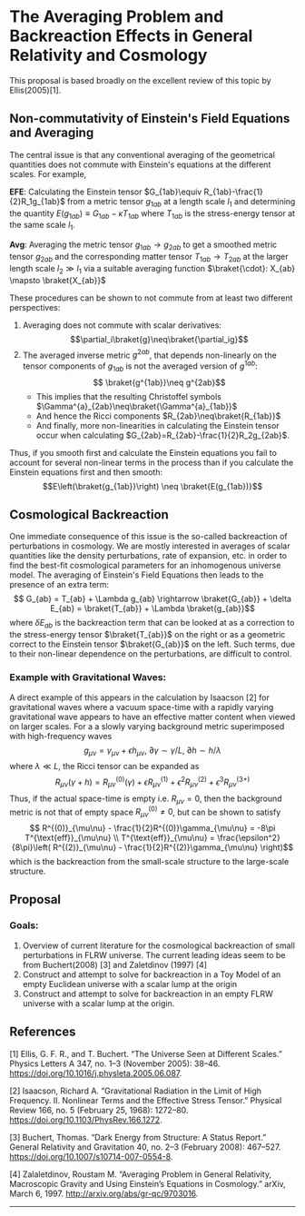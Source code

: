 <!-- # PHY560 Final Paper Proposal - Rugved Pund -->

# The Averaging Problem and Backreaction Effects in General Relativity and Cosmology

This proposal is based broadly on the excellent review of this topic by Ellis(2005)[1]. 

## Non-commutativity of Einstein's Field Equations and Averaging

The central issue is that any conventional averaging of the geometrical quantities does not commute with Einstein's equations at the different scales. For example,

**EFE**: Calculating the Einstein tensor $G_{1ab}\equiv R_{1ab}-\frac{1}{2}R_1g_{1ab}$ from a metric tensor $g_{1ab}$ at a length scale $l_1$ and determining the quantity $E(g_{1ab})\equiv G_{1ab} - \kappa T_{1ab}$ where $T_{1ab}$ is the stress-energy tensor at the same scale $l_1$.

**Avg**: Averaging the metric tensor $g_{1ab} \rightarrow g_{2ab}$ to get a smoothed metric tensor $g_{2ab}$ and the corresponding matter tensor $T_{1ab} \rightarrow T_{2ab}$ at the larger length scale $l_2 \gg l_1$ via a suitable averaging function $\braket{\cdot}: X_{ab} \mapsto \braket{X_{ab}}$

These procedures can be shown to not commute from at least two different perspectives:

1. Averaging does not commute with scalar derivatives: $$\partial_i\braket{g}\neq\braket{\partial_ig}$$
1. The averaged inverse metric $g^{2ab}$, that depends non-linearly on the tensor components of $g_{1ab}$ is not the averaged version of $g^{1ab}$: $$ \braket{g^{1ab}}\neq g^{2ab}$$
    - This implies that the resulting Christoffel symbols $\Gamma^{a}_{2ab}\neq\braket{\Gamma^{a}_{1ab}}$
    - And hence the Ricci components $R_{2ab}\neq\braket{R_{1ab}}$
    - And finally, more non-linearities in calculating the Einstein tensor occur when calculating $G_{2ab}=R_{2ab}-\frac{1}{2}R_2g_{2ab}$.

Thus, if you smooth first and calculate the Einstein equations you fail to account for several non-linear terms in the process than if you calculate the Einstein equations first and then smooth: $$E\left(\braket{g_{1ab}}\right) \neq \braket{E(g_{1ab})}$$

## Cosmological Backreaction

One immediate consequence of this issue is the so-called backreaction of perturbations in cosmology. We are mostly interested in averages of scalar quantities like the density perturbations, rate of expansion, etc. in order to find the best-fit cosmological parameters for an inhomogenous universe model. The averaging of Einstein's Field Equations then leads to the presence of an extra term: $$ G_{ab} = T_{ab} + \Lambda g_{ab} \rightarrow \braket{G_{ab}} + \delta E_{ab} = \braket{T_{ab}} + \Lambda \braket{g_{ab}}$$
where $\delta E_{ab}$ is the backreaction term that can be looked at as a correction to the stress-energy tensor $\braket{T_{ab}}$ on the right or as a geometric correct to the Einstein tensor $\braket{G_{ab}}$ on the left. Such terms, due to their non-linear dependence on the perturbations, are difficult to control. 

### Example with Gravitational Waves:
A direct example of this appears in the calculation by Isaacson [2] for gravitational waves where a vacuum space-time with a rapidly varying gravitational wave appears to have an effective matter content when viewed on larger scales. For a a slowly varying background metric superimposed with high-frequency waves $$g_{\mu\nu} = \gamma_{\mu\nu} + \epsilon h_{\mu\nu}, \ \partial\gamma\sim\gamma/L, \ \partial h\sim h/\lambda$$ where $\lambda\ll L$, the Ricci tensor can be expanded as $$R_{\mu\nu}(\gamma+h) = R^{(0)}_{\mu\nu}(\gamma) + \epsilon R^{(1)}_{\mu\nu} + \epsilon^2 R^{(2)}_{\mu\nu} + \epsilon^3 R^{(3+)}_{\mu\nu}$$ Thus, if the actual space-time is empty i.e. $R_{\mu\nu}=0$, then the background metric is not that of empty space $R^{(0)}_{\mu\nu}\neq 0$, but can be shown to satisfy $$ R^{(0)}_{\mu\nu} - \frac{1}{2}R^{(0)}\gamma_{\mu\nu} = -8\pi T^{\text{eff}}_{\mu\nu} \\ T^{\text{eff}}_{\mu\nu} = \frac{\epsilon^2}{8\pi}\left( R^{(2)}_{\mu\nu} - \frac{1}{2}R^{(2)}\gamma_{\mu\nu} \right)$$ which is the backreaction from the small-scale structure to the large-scale structure.

## Proposal

### Goals:

1. Overview of current literature for the cosmological backreaction of small perturbations in FLRW universe. The current leading ideas seem to be from Buchert(2008) [3] and Zaletdinov (1997) [4]
2. Construct and attempt to solve for backreaction in a Toy Model of an empty Euclidean universe with a scalar lump at the origin
3. Construct and attempt to solve for backreaction in an empty FLRW universe with a scalar lump at the origin.


## References

[1] Ellis, G. F. R., and T. Buchert. “The Universe Seen at Different Scales.” Physics Letters A 347, no. 1–3 (November 2005): 38–46. https://doi.org/10.1016/j.physleta.2005.06.087.

[2] Isaacson, Richard A. “Gravitational Radiation in the Limit of High Frequency. II. Nonlinear Terms and the Effective Stress Tensor.” Physical Review 166, no. 5 (February 25, 1968): 1272–80. https://doi.org/10.1103/PhysRev.166.1272.

[3] Buchert, Thomas. “Dark Energy from Structure: A Status Report.” General Relativity and Gravitation 40, no. 2–3 (February 2008): 467–527. https://doi.org/10.1007/s10714-007-0554-8.

[4] Zalaletdinov, Roustam M. “Averaging Problem in General Relativity, Macroscopic Gravity and Using Einstein’s Equations in Cosmology.” arXiv, March 6, 1997. http://arxiv.org/abs/gr-qc/9703016.

---


<script type="text/javascript" src="http://cdn.mathjax.org/mathjax/latest/MathJax.js?config=TeX-AMS-MML_HTMLorMML"></script>
<script type="text/x-mathjax-config">
  MathJax.Hub.Config({ tex2jax: {inlineMath: [['$', '$']]}, messageStyle: "none" }, displayMath: [ ['$$','$$'], ['\[','\]'] ]);
</script>
